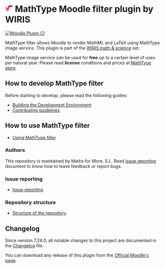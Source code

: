 # ![MathType](../pix/logo-mathtype.png) MathType Moodle filter plugin by WIRIS

[![Moodle Plugin CI](https://github.com/wiris/moodle-filter_wiris/actions/workflows/moodle-ci.yml/badge.svg)](https://github.com/wiris/moodle-filter_wiris/actions/workflows/moodle-ci.yml)

MathType filter allows Moodle to render MathML and LaTeX using MathType image service. This plugin is part of the [WIRIS math & science](https://moodle.org/plugins/browse.php?list=set&id=66) set.

MathType image service can be used for **free** up to a certain level of uses per natural year. Please read **license** conditions and prices at [MathType store](https://www.wiris.com/en/pricing/?utm_source=github&utm_medium=referral&utm_campaign=readme&utm_content=integrations).

## How to develop MathType filter

Before starting to develop, please read the following guides:

* [Building the Development Environment](./environment/README.md)
* [Contributing guidelines](./contributing/README.md)

## How to use MathType filter

- [Using MathType filter](./usage/README.md)

### Authors

This repository is maintained by Maths for More, S.L. Read [Issue reporting](./misc/ISSUE_REPORTING.md) document to know how to leave feedback or report bugs.

### Issue reporting

- [Issue reporting](./misc/ISSUE_REPORTING.md)

### Repository structure

- [Structure of the repository](./misc/STRUCTURE.md)

## Changelog

Since version 7.24.0, all notable changes to this project are documented in the [Changelog](./CHANGELOG.md) file.

You can download any release of this plugin from the [Official Moodle's page](https://moodle.org/plugins/filter_wiris).
